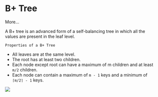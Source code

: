 # B+ Tree

<a src="https://www.programiz.com/dsa/b-plus-tree">More...</a>

A B+ tree is an advanced form of a self-balancing tree in which all the values are present in the leaf level.

`Properties of a B+ Tree`
- All leaves are at the same level.
- The root has at least two children.
- Each node except root can have a maximum of m children and at least `m/2` children.
- Each node can contain a maximum of `m - 1` keys and a minimum of `⌈m/2⌉ - 1` keys.

<img src="https://cdn.programiz.com/sites/tutorial2program/files/B+tree.png" size="200px"></img>

